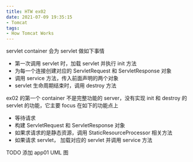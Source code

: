 ```yaml
---
title: HTW ex02
date: 2021-07-09 19:35:15
- Tomcat
tags:
- How Tomcat Works
---
```


servlet container 会为 servlet 做如下事情

* 第一次调用 servlet 时，加载 servlet 并执行 init 方法
* 为每一个连接创建对应的 ServletRequest 和 ServletResponse 对象
* 调用 service 方法，传入前面声明的两个对象
* servlet 生命周期结束时，调用 destroy 方法

ex02 的第一个 container 不是完整功能的 server，没有实现 init 和 destroy 的 servlet 的功能，它主要 focus 在如下的功能点上

* 等待请求
* 构建 ServletRequest 和 ServletResponse 对象
* 如果求请求的是静态资源，调用 StaticResourceProcessor 相关方法
* 如果请求 servlet， 加载对应的 servlet 并调用 service 方法

TODO 添加 app01 UML 图